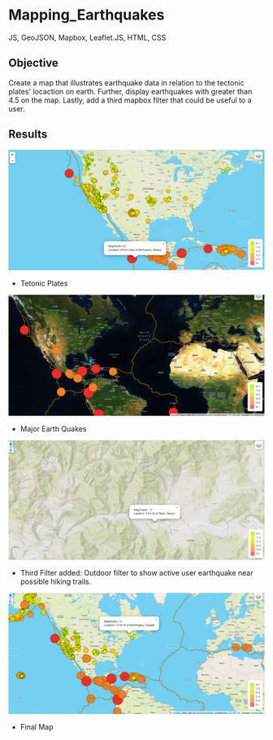 # Mapping_Earthquakes
JS, GeoJSON, Mapbox, Leaflet.JS, HTML, CSS
## Objective
Create a map that illustrates earthquake data in relation to the tectonic plates' locaction on earth.  Further, display earthquakes with greater than 4.5 on the map.  Lastly, add a third mapbox filter that could be useful to a user.

## Results
![alt text](https://github.com/bmliddicoat/Mapping_Earthquakes/blob/1ece641fbdf7527d1814fe3ee6c23fdf2e33ed54/Images/map1.jpg)
* Tetonic Plates

![alt text](https://github.com/bmliddicoat/Mapping_Earthquakes/blob/1ece641fbdf7527d1814fe3ee6c23fdf2e33ed54/Images/major_eq.jpg)
* Major Earth Quakes

![alt text](https://github.com/bmliddicoat/Mapping_Earthquakes/blob/1ece641fbdf7527d1814fe3ee6c23fdf2e33ed54/Images/map3.jpg)
* Third Filter added: Outdoor filter to show active user earthquake near possible hiking trails.

![alt text](https://github.com/bmliddicoat/Mapping_Earthquakes/blob/1ece641fbdf7527d1814fe3ee6c23fdf2e33ed54/Images/map.jpg)
* Final Map
